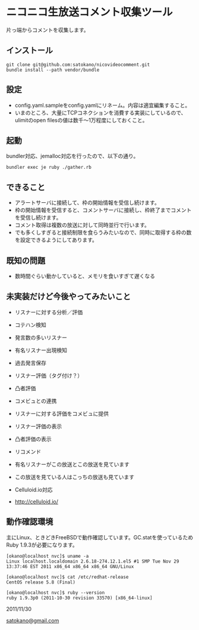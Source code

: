 ニコニコ生放送コメント収集ツール
==================================================

片っ端からコメントを収集します。

インストール
------------

    git clone git@github.com:satokano/nicovideocomment.git
    bundle install --path vendor/bundle

設定
--------

- config.yaml.sampleをconfig.yamlにリネーム。内容は適宜編集すること。
- いまのところ、大量にTCPコネクションを消費する実装にしているので、ulimitのopen filesの値は数千～1万程度にしておくこと。


起動
--------

bundler対応、jemalloc対応を行ったので、以下の通り。

    bundler exec je ruby ./gather.rb


できること
----------

- アラートサーバに接続して、枠の開始情報を受信し続けます。
- 枠の開始情報を受信すると、コメントサーバに接続し、枠終了までコメントを受信し続けます。
- コメント取得は複数の放送に対して同時並行で行います。
- でも多くしすぎると接続制限を食らうみたいなので、同時に取得する枠の数を設定できるようにしてあります。

既知の問題
----------

- 数時間ぐらい動かしていると、メモリを食いすぎて遅くなる


未実装だけど今後やってみたいこと
--------------------------------
- リスナーに対する分析／評価
 - コテハン検知
 - 発言数の多いリスナー
 - 有名リスナー出現検知
 - 過去発言保存
 - リスナー評価（タグ付け？）
 - 凸者評価

- コメビュとの連携
 - リスナーに対する評価をコメビュに提供
 - リスナー評価の表示
 - 凸者評価の表示

- リコメンド
 - 有名リスナーがこの放送とこの放送を見ています
 - この放送を見ている人はこっちの放送も見ています

- Celluloid.io対応
 - http://celluloid.io/

動作確認環境
------------

主にLinux、ときどきFreeBSDで動作確認しています。GC.statを使っているためRuby 1.9.3が必要になります。

    [okano@localhost nvc]$ uname -a
    Linux localhost.localdomain 2.6.18-274.12.1.el5 #1 SMP Tue Nov 29 13:37:46 EST 2011 x86_64 x86_64 x86_64 GNU/Linux

    [okano@localhost nvc]$ cat /etc/redhat-release
    CentOS release 5.8 (Final)

    [okano@localhost nvc]$ ruby --version
    ruby 1.9.3p0 (2011-10-30 revision 33570) [x86_64-linux]


2011/11/30

satokano@gmail.com

